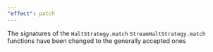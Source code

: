 ```yaml
---
"effect": patch
---
```


The signatures of the `HaltStrategy.match` `StreamHaltStrategy.match` functions have been changed to the generally accepted ones
